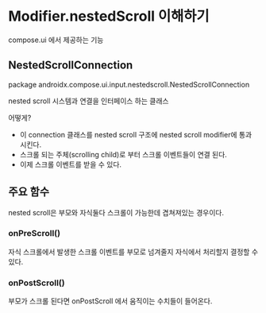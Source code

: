 # Modifier.nestedScroll 이해하기

compose.ui 에서 제공하는 기능

## NestedScrollConnection

package androidx.compose.ui.input.nestedscroll.NestedScrollConnection

nested scroll 시스템과 연결을 인터페이스 하는 클래스

어떻게?

- 이 connection 클래스를 nested scroll 구조에 nested scroll modifier에 통과 시킨다.
- 스크롤 되는 주체(scrolling child)로 부터 스크롤 이벤트들이 연결 된다.
- 이제 스크롤 이벤트를 받을 수 있다.

## 주요 함수

nested scroll은 부모와 자식둘다 스크롤이 가능한데 겹쳐져있는 경우이다.

### onPreScroll()

자식 스크롤에서 발생한 스크롤 이벤트를 부모로 넘겨줄지 자식에서 처리할지 결정할 수 있다.

### onPostScroll()

부모가 스크롤 된다면 onPostScroll 에서 움직이는 수치들이 들어온다.